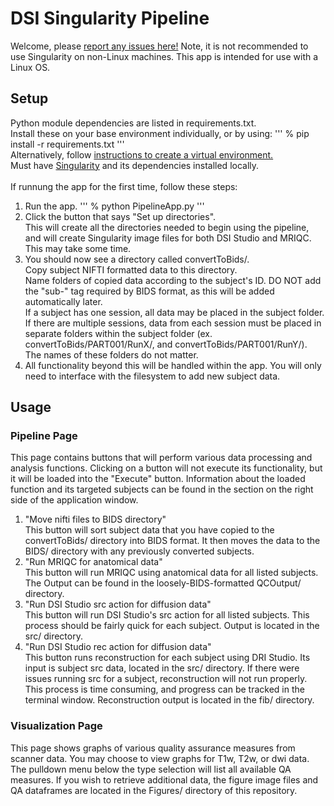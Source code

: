 # DSI Singularity Pipeline
Welcome, please [report any issues here!](https://github.com/CoAxLab/UGA-DSI-Pipeline/issues/new) Note, it is not recommended to use Singularity on non-Linux machines. This app is intended for use with a Linux OS.
## Setup
Python module dependencies are listed in requirements.txt.
<br/>Install these on your base environment individually, or by using:
'''
% pip install -r requirements.txt
'''
<br/>Alternatively, follow [instructions to create a virtual environment.](https://docs.python.org/3/tutorial/venv.html#creating-virtual-environments)
<br/>Must have [Singularity](https://docs.sylabs.io/guides/latest/user-guide/quick_start.html) and its dependencies installed locally.
<br/><br/>If runnung the app for the first time, follow these steps:
1. Run the app.
'''
% python PipelineApp.py
'''
2. Click the button that says "Set up directories".<br/>This will create all the directories needed to begin using the pipeline, and will create Singularity image files for both DSI Studio and MRIQC. This may take some time.
3. You should now see a directory called convertToBids/.<br/>Copy subject NIFTI formatted data to this directory.<br/>Name folders of copied data according to the subject's ID. DO NOT add the "sub-" tag required by BIDS format, as this will be added automatically later.<br/>If a subject has one session, all data may be placed in the subject folder. If there are multiple sessions, data from each session must be placed in separate folders within the subject folder (ex. convertToBids/PART001/RunX/, and convertToBids/PART001/RunY/). The names of these folders do not matter.
4. All functionality beyond this will be handled within the app. You will only need to interface with the filesystem to add new subject data.
## Usage
### Pipeline Page
This page contains buttons that will perform various data processing and analysis functions. Clicking on a button will not execute its functionality, but it will be loaded into the "Execute" button. Information about the loaded function and its targeted subjects can be found in the section on the right side of the application window.
1. "Move nifti files to BIDS directory"<br/>
This button will sort subject data that you have copied to the convertToBids/ directory into BIDS format. It then moves the data to the BIDS/ directory with any previously converted subjects.
2. "Run MRIQC for anatomical data"<br/>
This button will run MRIQC using anatomical data for all listed subjects. The Output can be found in the loosely-BIDS-formatted QCOutput/ directory.
3. "Run DSI Studio src action for diffusion data"<br/>
This button will run DSI Studio's src action for all listed subjects. This process should be fairly quick for each subject. Output is located in the src/ directory.
4. "Run DSI Studio rec action for diffusion data"<br/>
This button runs reconstruction for each subject using DRI Studio. Its input is subject src data, located in the src/ directory. If there were issues running src for a subject, reconstruction will not run properly. This process is time consuming, and progress can be tracked in the terminal window. Reconstruction output is located in the fib/ directory.
### Visualization Page
This page shows graphs of various quality assurance measures from scanner data. You may choose to view graphs for T1w, T2w, or dwi data. The pulldown menu below the type selection will list all available QA measures. If you wish to retrieve additional data, the figure image files and QA dataframes are located in the Figures/ directory of this repository.
